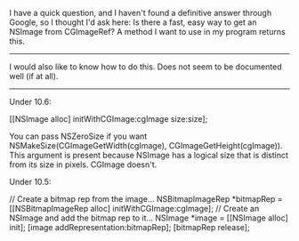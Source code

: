I have a quick question, and I haven't found a definitive answer through Google, so I thought I'd ask here: Is there a fast, easy way to get an NSImage from CGImageRef? A method I want to use in my program returns this.

----

I would also like to know how to do this.  Does not seem to be documented well (if at all).

----

Under 10.6:  

    
[[NSImage alloc] initWithCGImage:cgImage size:size];

You can pass     NSZeroSize if you want     NSMakeSize(CGImageGetWidth(cgImage), CGImageGetHeight(cgImage)).  This argument is present because NSImage has a logical size that is distinct from its size in pixels.  CGImage doesn't.  

Under 10.5:

    

// Create a bitmap rep from the image...
NSBitmapImageRep *bitmapRep = [[NSBitmapImageRep alloc] initWithCGImage:cgImage];
// Create an NSImage and add the bitmap rep to it...
NSImage *image = [[NSImage alloc] init];
[image addRepresentation:bitmapRep];
[bitmapRep release];

